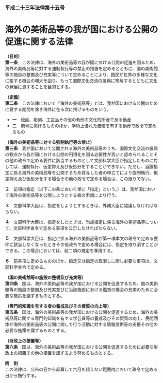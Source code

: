 ### 平成二十三年法律第十五号  
# 海外の美術品等の我が国における公開の促進に関する法律  
  
**（目的）**  
**第一条**　この法律は、海外の美術品等の我が国における公開の促進を図るため、海外の美術品等に対する強制執行等の禁止の措置を定めるとともに、国の美術館等の施設の整備及び充実等について定めることにより、国民が世界の多様な文化に接する機会の増大を図り、もって国際文化交流の振興に寄与するとともに文化の発展に資することを目的とする。  
  
**（定義）**  
**第二条**　この法律において「海外の美術品等」とは、我が国における公開のために要する期間を除き海外に在る次に掲げるものをいう。  
* **一**　絵画、彫刻、工芸品その他の有形の文化的所産である動産  
* **二**　前号に掲げるもののほか、学術上優れた価値を有する動産で政令で定めるもの  
  
**（海外の美術品等に対する強制執行等の禁止）**  
**第三条**　我が国において公開される海外の美術品等のうち、国際文化交流の振興の観点から我が国における公開の円滑化を図る必要性が高いと認められることその他の政令で定める要件に該当するものとして文部科学大臣が指定したものに対しては、強制執行、仮差押え及び仮処分をすることができない。ただし、当該指定に係る海外の美術品等を公開するため貸与した者の申立てにより強制執行、仮差押え及び仮処分をする場合その他の政令で定める場合は、この限りでない。  
  
**２**　前項の指定（以下この条において単に「指定」という。）は、我が国において海外の美術品等を公開しようとする者の申請により行う。  
  
**３**　文部科学大臣は、指定をしようとするときは、外務大臣に協議しなければならない。  
  
**４**　文部科学大臣は、指定をしたときは、当該指定に係る海外の美術品等について、文部科学省令で定める事項を公示しなければならない。  
  
**５**　文部科学大臣は、指定に係る海外の美術品等が第一項本文の政令で定める要件に該当しなくなったときその他政令で定める場合には、指定を取り消すことができる。この場合においては、前二項の規定を準用する。  
  
**６**　前各項に定めるもののほか、指定又は指定の取消しに関し必要な事項は、文部科学省令で定める。  
  
**（国の美術館等の施設の整備及び充実等）**  
**第四条**　国は、海外の美術品等の我が国における公開を促進するため、国の美術館等の施設の整備及び充実並びに当該施設における鑑賞の機会の充実のために必要な施策を講ずるものとする。  
  
**（専門的知識を有する者の養成及びその資質の向上等）**  
**第五条**　国は、海外の美術品等の我が国における公開を促進するため、海外の美術品等に関する専門的知識を有する学芸員等の養成及びその資質の向上、民間団体が海外の美術品等の公開に関して行う活動に対する情報提供等の支援その他の必要な施策を講ずるものとする。  
  
**（財政上の措置等）**  
**第六条**　国は、海外の美術品等の我が国における公開を促進するために必要な財政上の措置その他の措置を講ずるよう努めるものとする。  
  
**附　則**  
この法律は、公布の日から起算して六月を超えない範囲内において政令で定める日から施行する。  
  
